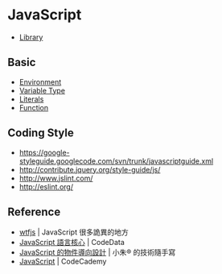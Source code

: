JavaScript
==========

* [Library](library.md)

Basic
-----

* [Environment](environment.md)
* [Variable Type](variable-type.md)
* [Literals](literals.md)
* [Function](function.md)

Coding Style
------------

* https://google-styleguide.googlecode.com/svn/trunk/javascriptguide.xml
* http://contribute.jquery.org/style-guide/js/
* http://www.jslint.com/
* http://eslint.org/

Reference
---------

* [wtfjs](http://wtfjs.com/) | JavaScript 很多詭異的地方
* [JavaScript 語言核心](http://www.codedata.com.tw/javascript/getting-started/) | CodeData
* [JavaScript 的物件導向設計](http://www.dotblogs.com.tw/regionbbs/archive/2012/05/03/introduce.to.javascript.oop.aspx) | 小朱® 的技術隨手寫
* [JavaScript](http://www.codecademy.com/tracks/javascript/) | CodeCademy
